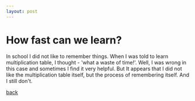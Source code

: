 ```yaml
---
layout: post
---
```


# How fast can we learn?

In school I did not like to remember things. When I was told to learn multiplication table, I thought - 'what a waste of time!'. Well, I was wrong in this case and sometimes I find it very helpful. But It appears that I did not like the multiplication table itself, but the process of remembering itself. And I still don't.  

[back](./)
